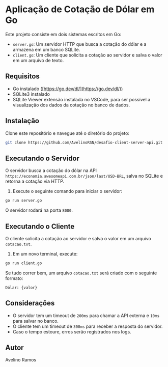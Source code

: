 # Aplicação de Cotação de Dólar em Go

Este projeto consiste em dois sistemas escritos em Go:

- `server.go`: Um servidor HTTP que busca a cotação do dólar e a armazena em um banco SQLite.
- `client.go`: Um cliente que solicita a cotação ao servidor e salva o valor em um arquivo de texto.

## Requisitos

- Go instalado ([https://go.dev/dl/](https://go.dev/dl/))
- SQLite3 instalado
- SQLite Viewer extensão instalada no VSCode, para ser possível a visualização dos dados da cotação no banco de dados.

## Instalação

Clone este repositório e navegue até o diretório do projeto:

```sh
git clone https://github.com/AvelinoRSN/desafio-client-server-api.git

```

## Executando o Servidor

O servidor busca a cotação do dólar na API `https://economia.awesomeapi.com.br/json/last/USD-BRL`, salva no SQLite e retorna a cotação via HTTP.

1. Execute o seguinte comando para iniciar o servidor:

```sh
go run server.go
```

O servidor rodará na porta `8080`.

## Executando o Cliente

O cliente solicita a cotação ao servidor e salva o valor em um arquivo `cotacao.txt`.

1. Em um novo terminal, execute:

```sh
go run client.go
```

Se tudo correr bem, um arquivo `cotacao.txt` será criado com o seguinte formato:

```
Dólar: {valor}
```

## Considerações

- O servidor tem um timeout de `200ms` para chamar a API externa e `10ms` para salvar no banco.
- O cliente tem um timeout de `300ms` para receber a resposta do servidor.
- Caso o tempo estoure, erros serão registrados nos logs.

## Autor

Avelino Ramos

